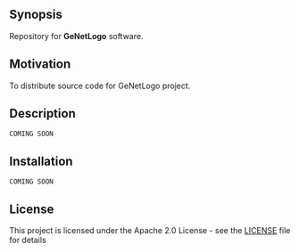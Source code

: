 ## Synopsis

Repository for **GeNetLogo** software.

## Motivation

To distribute source code for GeNetLogo project.

## Description
```
COMING SOON
```

## Installation
```
COMING SOON
```

## License
This project is licensed under the Apache 2.0 License - see the [LICENSE](https://github.com/RagingTiger/GeNetLogo/blob/5b0ec0c337e0abe8b2b36e2ff58d9ab12ea0ae83/LICENSE) file for details
